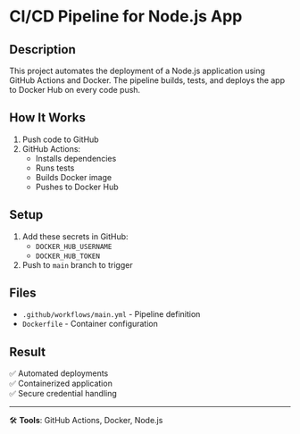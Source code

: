 # CI/CD Pipeline for Node.js App

## Description
This project automates the deployment of a Node.js application using GitHub Actions and Docker. The pipeline builds, tests, and deploys the app to Docker Hub on every code push.

## How It Works
1. Push code to GitHub
2. GitHub Actions:
   - Installs dependencies
   - Runs tests
   - Builds Docker image
   - Pushes to Docker Hub

## Setup
1. Add these secrets in GitHub:
   - `DOCKER_HUB_USERNAME`
   - `DOCKER_HUB_TOKEN`
2. Push to `main` branch to trigger

## Files
- `.github/workflows/main.yml` - Pipeline definition
- `Dockerfile` - Container configuration

## Result
✅ Automated deployments  
✅ Containerized application  
✅ Secure credential handling

---

🛠 **Tools**: GitHub Actions, Docker, Node.js  
